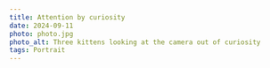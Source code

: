 ```yaml
---
title: Attention by curiosity
date: 2024-09-11
photo: photo.jpg
photo_alt: Three kittens looking at the camera out of curiosity
tags: Portrait
---
```

